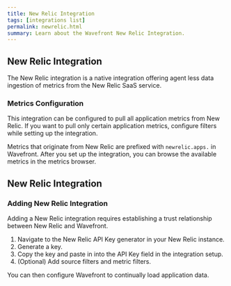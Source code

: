 ```yaml
---
title: New Relic Integration
tags: [integrations list]
permalink: newrelic.html
summary: Learn about the Wavefront New Relic Integration.
---
```

## New Relic Integration

The New Relic integration is a native integration offering agent less data ingestion of metrics from the New Relic SaaS service.

### Metrics Configuration
This integration can be configured to pull all application metrics from New Relic. If you want to pull only certain application metrics, configure filters while setting up the integration.

Metrics that originate from New Relic are prefixed with `newrelic.apps.` in Wavefront. After you set up the integration, you can browse the available metrics in the metrics browser.

## New Relic Integration



### Adding New Relic Integration

Adding a New Relic integration requires establishing a trust relationship between New Relic and Wavefront.


1. Navigate to the New Relic API Key generator in your New Relic instance.
2. Generate a key.
3. Copy the key and paste in into the API Key field in the integration setup.
4. (Optional) Add source filters and metric filters.

You can then configure Wavefront to continually load application data.


